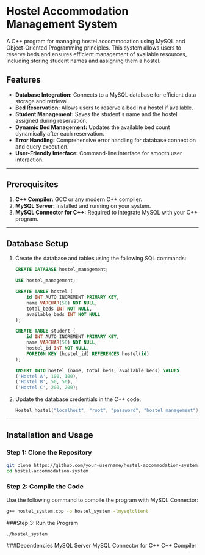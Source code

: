 # Hostel Accommodation Management System

A C++ program for managing hostel accommodation using MySQL and Object-Oriented Programming principles. This system allows users to reserve beds and ensures efficient management of available resources, including storing student names and assigning them a hostel.

## Features
- **Database Integration:** Connects to a MySQL database for efficient data storage and retrieval.
- **Bed Reservation:** Allows users to reserve a bed in a hostel if available.
- **Student Management:** Saves the student's name and the hostel assigned during reservation.
- **Dynamic Bed Management:** Updates the available bed count dynamically after each reservation.
- **Error Handling:** Comprehensive error handling for database connection and query execution.
- **User-Friendly Interface:** Command-line interface for smooth user interaction.

---

## Prerequisites
1. **C++ Compiler:** GCC or any modern C++ compiler.
2. **MySQL Server:** Installed and running on your system.
3. **MySQL Connector for C++:** Required to integrate MySQL with your C++ program.

---

## Database Setup
1. Create the database and tables using the following SQL commands:
    ```sql
    CREATE DATABASE hostel_management;

    USE hostel_management;

    CREATE TABLE hostel (
        id INT AUTO_INCREMENT PRIMARY KEY,
        name VARCHAR(50) NOT NULL,
        total_beds INT NOT NULL,
        available_beds INT NOT NULL
    );

    CREATE TABLE student (
        id INT AUTO_INCREMENT PRIMARY KEY,
        name VARCHAR(50) NOT NULL,
        hostel_id INT NOT NULL,
        FOREIGN KEY (hostel_id) REFERENCES hostel(id)
    );

    INSERT INTO hostel (name, total_beds, available_beds) VALUES 
    ('Hostel A', 100, 100),
    ('Hostel B', 50, 50),
    ('Hostel C', 200, 200);
    ```
2. Update the database credentials in the C++ code:
    ```cpp
    Hostel hostel("localhost", "root", "password", "hostel_management");
    ```

---

## Installation and Usage

### Step 1: Clone the Repository
```bash
git clone https://github.com/your-username/hostel-accommodation-system.git
cd hostel-accommodation-system
 ```
### Step 2: Compile the Code
Use the following command to compile the program with MySQL Connector:
 ```bash
g++ hostel_system.cpp -o hostel_system -lmysqlclient
 ```
###Step 3: Run the Program
 ```bash
./hostel_system
 ```

###Dependencies
MySQL Server
MySQL Connector for C++
C++ Compiler











